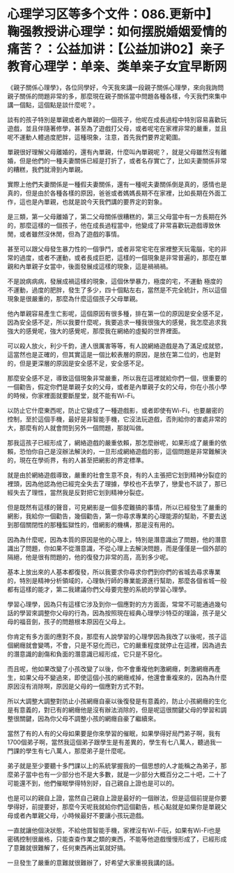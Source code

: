 # 心理学习区等多个文件：086.更新中】鞠强教授讲心理学：如何摆脱婚姻爱情的痛苦？：公益加讲：【公益加讲02】亲子教育心理学：单亲、类单亲子女宜早断网

《親子關係心理學》，各位同學好，今天我來講一段親子關係心理學，來向我詢問親子關係的問題非常的多，那麼現在親子關係當中問題各種各樣，今天我們來集中講一個點，這個點是談什麼呢？。

談有的孩子特別是單親或者內單親的一個孩子，他呢在成長過程中特別容易喜歡玩遊戲，並且伴隨著修學，甚至為了遊戲打父母，或者呢宅在家裡非常的嚴重，並且呢不運動人體過度肥胖，這種現象，注意，首先我們要界定範圍。

單親很好理解父母離婚的，還有內單親，什麼叫內單親呢？，就是父母雖然沒有離婚，但是他們的一種夫妻關係已經是打折了，或者名存實亡了，比如夫妻關係非常的糟糕，我們就滑到內單親。

實際上他們夫妻關係是一種假夫妻關係，還有一種呢夫妻關係倒是真的，感情也是真的，但是由於各種各樣的原因，爸爸或者媽媽長期不在家裡，比如長期在外面工作，這也是內單親，也就是說今天我們講的要界定的對象。

是三類，第一父母離婚了，第二父母關係很糟糕的，第三父母當中有一方長期在外的，那麼這樣的一個孩子，他在成長過程當中，他變成了非常喜歡玩遊戲導致休閒，或者雖然沒休閒，但為了遊戲的事情。

甚至可以跟父母發生暴力性的一個爭鬥，或者非常宅宅在家裡整天玩電腦，宅的非常的過度，或者不運動，或者長成巨肥，這樣的一個現象是非常普遍的，那麼在單親和內單親子女當中，後面發展成這樣的現象，這是禍禍禍。

不是說病病病，發展成禍這樣的現象，這個休學暴力，極度的宅，不運動 極度的不運動，過度的肥胖，發生了多少，四十個點左右，當然是不完全統計，所以這個現象是很嚴重的，那麼為什麼這個孩子父母單親。

他內單親容易產生亡影呢，這個原因有很多種，排在第一位的原因是安全感不足，因為安全感不足，所以我要什麼呢，我要追求一種我很強大的感覺，我怎麼追求我強大的感覺呢，強大的感覺呢，那麼我在網絡的虛擬的世界裡面。

可以殺人放火，利少千鈞，達人很厲害等等，有人說網絡遊戲是為了滿足成就慾，這當然也是正確的，但其實這是一個比較表層的原因，是放在第二位的，也是對的，但是更深層的原因是安全感不足，安全感不足。

那麼安全感不足，導致這個現象非常嚴重，所以我在這裡就給你們一個，很重要的一個勸告，假定你們是單親子女的父母，或者是內單親子女的父母，你在小孩小學的時候，你家裡面就要斷屋堂，就不能有Wi-Fi。

以防止它什麼東西呢，防止它變成了一種遊戲影，或者即使有Wi-Fi，也要嚴密的控制，至於這個手機，最好是非智能手機，它沒法玩遊戲，否則給你的害處非常的大，那麼有的人就會問到另外一個問題，那就叫做。

那我這孩子已經形成了，網絡遊戲的嚴重依賴，那怎麼辦呢，如果形成了嚴重的依賴，恐怕你自己是沒辦法解決的，一旦形成網絡遊戲的影，這個問題是非常難解決的，現在在學術界，有的人甚至把網影的界定標準。

就是由於網絡遊戲導致，嚴重的社會生意不良，有的人主張把它划到精神分裂症的裡頭，因為他認為他已經完全失去了理據，學校也不去學了，戀愛也不談了，那已經失去了理性，當然我是反對把它划到精神分裂症。

但是既然有這樣的聲音，可見網影是一個多麼難搞的事情，所以已經發生了嚴重的網影，我給你一個勸告，幾個勸告，第一你尋求專業的心理能源的幫助，不要去送到那個關閉性的那種監獄性的，借網影的機構，那是沒有用的。

因為為什麼呢，因為本質的原因是他的心理上，特別是潛意識出了問題，他的潛意識出了問題，你如果不從潛意識，不從心理上去解決問題，而是僅僅是一個外部的隔絕，他是很有問題的，他的復發力非常的高，高到多少呢。

基本上放出來的人基本都復發，所以我要求你尋求你們到你們的省城去尋求專業的，特別是精神分析領域的，心理執行師的專業能源進行幫助，那麼各個省城一般都有這樣的能才，第二我建議你們父母要完整的系統的學習心理學。

學習心理學，因為只有這樣它涉及到你一個應對的方方面面，常常不可能通過幾句話的學習來調整你父母的行為，因為按照現在經典心理學沙特亞的理論，孩子是父母的福音劍，孩子的問題根本原因在父母上。

你肯定有多方面的應對不良，那麼有人說學習的心理學因為我改了以後呢，孩子這個網癮就會變嗎，不會，只是不惡化而已，它的嚴重程度就停止在這裡，因為過去的潛意識的創傷和負面的潛意識已經形成，它只是不惡化。

而且呢，他如果改變了小孩改變了以後，你不會重複他刺激網癮，刺激網癮再產生，如果父母不變過來，即使這個小孩的網癮戒掉，他還會重複來的，因為為什麼原因沒有消除啊，原因是父母的一個應對方式不對。

所以大調整大調整對防止小孩網癮自豪以後復發是有意義的，防止小孩網癮的生化是有意義的，對已有的網癮他是沒有辦法消除的，但是呢這很關鍵父母的學習和調整很關鍵，因為你父母不調整小孩的網癮自豪了繼續來。

當然了有的人有的父母如果要是你來學習的催眠，如果學得好局門弟子啊，我有1700個弟子啊，當然我這個弟子跟學生是有差異的，學生有七八萬人，聽過我一門課的學生有七八萬人，那麼弟子是什麼呢。

弟子就是至少要聽十多門課以上的系統掌握我的一個思想的人才能稱之為弟子，那麼弟子當中也有一少部分也不是大多數，就是一少部分大概百分之二十吧，二十了可能還不到，他們催眠學得特別好，自己親自上證也是可以的。

也是可以的親自上證，當然自己親自上證是最好的一個辦法，但是這個前提是你要學得好，前提要好，那麼今天呢我就給你們這個勸告，核心點就是如果你是單親父母或者內單親父母，小時候最好不要讓小孩玩遊戲。

一直就讓他個決狀態，不給他買智能手機，家裡沒有Wi-Fi玩，如果有Wi-Fi也是密碼控制很嚴格，只能查查作業之類的東西，不能等他遊戲慢慢形成了，已經形成了意難就很難解了，任何東西再出氣就好搞。

一旦發生了嚴重的意難就很難辦了，好希望大家重視我講的話。